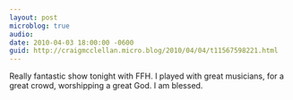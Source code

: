 ```yaml
---
layout: post
microblog: true
audio: 
date: 2010-04-03 18:00:00 -0600
guid: http://craigmcclellan.micro.blog/2010/04/04/t11567598221.html
---
```

Really fantastic show tonight with FFH.  I played with great musicians, for a great crowd, worshipping a great God.  I am blessed.
